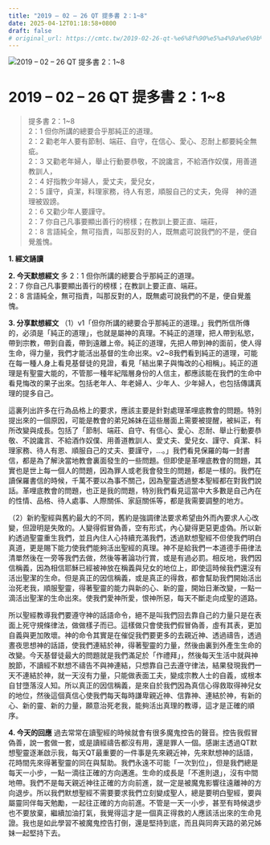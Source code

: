 ```yaml
---
title: "2019 – 02 – 26 QT 提多書 2：1~8"
date: 2025-04-12T01:18:58+0800
draft: false
# original_url: https://cmtc.tw/2019-02-26-qt-%e6%8f%90%e5%a4%9a%e6%9b%b8-2%ef%bc%9a18
---
```


![2019 – 02 – 26 QT 提多書 2：1\~8](/images/qt.jpg   "2019 – 02 – 26 QT 提多書 2：1\~8")

# 2019 – 02 – 26 QT 提多書 2：1\~8

> 提多書 2：1\~8  
> 2：1 但你所講的總要合乎那純正的道理。  
> 2：2 勸老年人要有節制、端莊、自守，在信心、愛心、忍耐上都要純全無疵。  
> 2：3 又勸老年婦人，舉止行動要恭敬，不說讒言，不給酒作奴僕，用善道教訓人，  
> 2：4 好指教少年婦人，愛丈夫，愛兒女，  
> 2：5 謹守，貞潔，料理家務，待人有恩，順服自己的丈夫，免得　神的道理被毀謗。  
> 2：6 又勸少年人要謹守。  
> 2：7 你自己凡事要顯出善行的榜樣；在教訓上要正直、端莊，  
> 2：8 言語純全，無可指責，叫那反對的人，既無處可說我們的不是，便自覺羞愧。

**1. 經文誦讀**

**2.  今天默想經文**
多 2：1 但你所講的總要合乎那純正的道理。  
2：7 你自己凡事要顯出善行的榜樣；在教訓上要正直、端莊。  
2：8 言語純全，無可指責，叫那反對的人，既無處可說我們的不是，便自覺羞愧。

**3. 分享默想經文**
（1）v1「但你所講的總要合乎那純正的道理。」我們所信所傳的，必須是「純正的道理」，也就是屬神的真理。不純正的道理，把人帶到私慾，帶到宗教，帶到自義，帶到遠離上帝。純正的道理，先把人帶到神的面前，使人得生命，得力量，我們才能活出基督的生命出來。v2\~8我們看到純正的道理，可能在每一種人身上看見基督徒的見證，看見「結出果子與悔改的心相稱」。純正的道理是有聖靈大能的，不管那一種年紀階層身份的人信主，都應該能在我們的生命中看見悔改的果子出來。包括老年人、年老婦人、少年人、少年婦人，也包括傳講真理的提多自己。

這裏列出許多在行為品格上的要求，應該主要是針對處理革哩底教會的問題。特別提出來的一個原因，可能是教會的弟兄姊妹在這些層面上需要被提醒，被糾正，有所改變與成長。包括了「節制、端莊、自守、有信心、愛心、忍耐、舉止行動要恭敬、不說讒言、不給酒作奴僕、用善道教訓人、愛丈夫、愛兒女、謹守、貞潔、料理家務、待人有恩、順服自己的丈夫、要謹守，…。」我們看見保羅的每一封書信，都是為了解決當地教會裏面發生的一些問題。但即使是革哩底教會的問題，其實也是世上每一個人的問題，因為罪人或老我會發生的問題，都是一樣的。我們在讀保羅書信的時候，千萬不要以為事不關己，因為聖靈透過整本聖經都在對我們說話。革哩底教會的問題，也正是我的問題，特別我們看見這當中大多數是自己內在的性情、品格、待人處事、人際關係、家庭關係等，都是我需要調整的地方。

（2）新約聖經與舊約最大的不同，舊約是強調律法要求希望由外而內要求人心改變，但證明是失敗的。人變得假冒偽善，空有形式，內心變得更惡更虛偽。所以新約透過聖靈重生我們，並且內住人心持續充滿我們，透過默想聖經不但使我們明白真道，更是賜下能力使我們能夠活出聖經的真理。神不是給我們一本道德手冊律法清單然後在一旁等我們去做，然後等著論功行賞，或是有過必罰。相反地，我們因信稱義，因為相信耶穌已經被神放在稱義與兒女的地位上，即使這時候我們還沒有活出聖潔的生命。但是真正的因信稱義，或是真正的得救，都會幫助我們開始活出治死老我，順服聖靈，得著聖靈的能力與新的心、新的靈，開始日漸改變，一點一滴活出聖潔的生命出來。使我們愛神所愛，恨神所惡，每天不斷走向成聖的道路。

所以聖經教導我們要遵守神的話語命令，絕不是叫我們回去靠自己的力量只是在表面上死守規條律法，做做樣子而已。這樣做只會使我們假冒偽善，虛有其表，更加自義與更加敗壞。神的命令其實是在催促我們要更多的去親近神、透過禱告，透過晝夜思想神的話語，使我們連結於神，得著聖靈的力量，然後由裏到外產生生命的改變。今天基督徒最大的問題就是我們滿足於「作禮拜」，然後每天生活中就與神脫節，不讀經不默想不禱告不與神連結，只想靠自己去遵守律法，結果發現我們一天不連結於神，就一天沒有力量，只能做表面工夫，變成宗教人士的自義，或根本自甘墮落沒人知。所以真正的因信稱義，是來自於我們因為真信心得救取得神兒女的地位，然後這個真信心使我們每天每時謙卑親近神、信靠神、連結於神，有新的心、新的靈、新的力量，願意治死老我，能夠活出真理的教導，這才是正確的順序。

**4. 今天的回應**
過去常常在讀聖經的時候就會有很多魔鬼控告的聲音。控告我假冒偽善，說一套做一套，或是讀經禱告都沒有用，還是罪人一個。感謝主透過QT默想聖靈逐漸啟示我，每天QT最重要的一件事是先來親近神，先來默想神的話語，花時間先來得著聖靈的同在與幫助。我們永遠不可能「一次到位」，但是我們總是每天一小步，一點一滴往正確的方向邁進。生命的成長是「不進則退」，沒有中間地帶。我們不是每天親近神往正確的方向前進，就一定是被魔鬼影響往遠離神的方向退步。所以我們默想聖經不需要要求我們立刻變成聖人，總是要明白聖經，要與屬靈同伴每天勉勵，一起往正確的方向前進。不管是一天一小步，甚至有時候退步也不要放棄，繼續加油打氣，我覺得這才是一個真正得救的人應該活出來的生命見證。我也是如此學習不被魔鬼控告打倒，還是堅持到底，而且與同奔天路的弟兄姊妹一起堅持下去。
